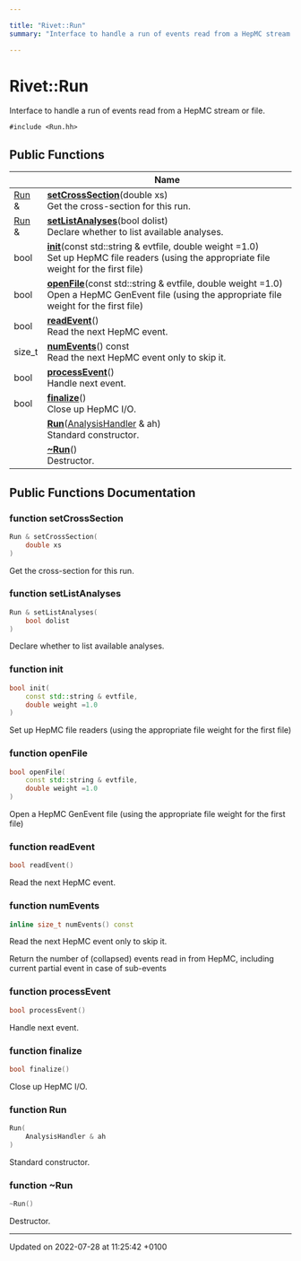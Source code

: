```yaml
---

title: "Rivet::Run"
summary: "Interface to handle a run of events read from a HepMC stream or file. "

---
```


# Rivet::Run



Interface to handle a run of events read from a HepMC stream or file. 


`#include <Run.hh>`

## Public Functions

|                | Name           |
| -------------- | -------------- |
| <a href="http://example.org/classes/classrivet_1_1run/">Run</a> & | **[setCrossSection](http://example.org/classes/classrivet_1_1run/#function-setcrosssection)**(double xs)<br>Get the cross-section for this run.  |
| <a href="http://example.org/classes/classrivet_1_1run/">Run</a> & | **[setListAnalyses](http://example.org/classes/classrivet_1_1run/#function-setlistanalyses)**(bool dolist)<br>Declare whether to list available analyses.  |
| bool | **[init](http://example.org/classes/classrivet_1_1run/#function-init)**(const std::string & evtfile, double weight =1.0)<br>Set up HepMC file readers (using the appropriate file weight for the first file)  |
| bool | **[openFile](http://example.org/classes/classrivet_1_1run/#function-openfile)**(const std::string & evtfile, double weight =1.0)<br>Open a HepMC GenEvent file (using the appropriate file weight for the first file)  |
| bool | **[readEvent](http://example.org/classes/classrivet_1_1run/#function-readevent)**()<br>Read the next HepMC event.  |
| size_t | **[numEvents](http://example.org/classes/classrivet_1_1run/#function-numevents)**() const<br>Read the next HepMC event only to skip it.  |
| bool | **[processEvent](http://example.org/classes/classrivet_1_1run/#function-processevent)**()<br>Handle next event.  |
| bool | **[finalize](http://example.org/classes/classrivet_1_1run/#function-finalize)**()<br>Close up HepMC I/O.  |
| | **[Run](http://example.org/classes/classrivet_1_1run/#function-run)**(<a href="http://example.org/classes/classrivet_1_1analysishandler/">AnalysisHandler</a> & ah)<br>Standard constructor.  |
| | **[~Run](http://example.org/classes/classrivet_1_1run/#function-~run)**()<br>Destructor.  |

## Public Functions Documentation

### function setCrossSection

```cpp
Run & setCrossSection(
    double xs
)
```

Get the cross-section for this run. 

### function setListAnalyses

```cpp
Run & setListAnalyses(
    bool dolist
)
```

Declare whether to list available analyses. 

### function init

```cpp
bool init(
    const std::string & evtfile,
    double weight =1.0
)
```

Set up HepMC file readers (using the appropriate file weight for the first file) 

### function openFile

```cpp
bool openFile(
    const std::string & evtfile,
    double weight =1.0
)
```

Open a HepMC GenEvent file (using the appropriate file weight for the first file) 

### function readEvent

```cpp
bool readEvent()
```

Read the next HepMC event. 

### function numEvents

```cpp
inline size_t numEvents() const
```

Read the next HepMC event only to skip it. 

Return the number of (collapsed) events read in from HepMC, including current partial event in case of sub-events 


### function processEvent

```cpp
bool processEvent()
```

Handle next event. 

### function finalize

```cpp
bool finalize()
```

Close up HepMC I/O. 

### function Run

```cpp
Run(
    AnalysisHandler & ah
)
```

Standard constructor. 

### function ~Run

```cpp
~Run()
```

Destructor. 

-------------------------------

Updated on 2022-07-28 at 11:25:42 +0100